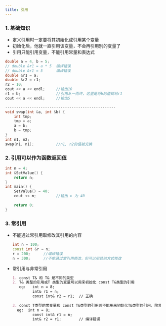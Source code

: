 ```yaml
---
title: 引用
---
```


### 1.  基础知识

* 定义引用时一定要将其初始化成引用某个变量
* 初始化后，他就一直引用该变量，不会再引用别的变量了
* 引用只能引用变量，不能引用常量和表达式

```c++
double a = 4, b = 5;
// double &r1 = a * 5  编译错误
// double &r1 = 5      编译错误
double &r1 = a;
double &r2 = r1;
r2 = 10;
cout << a << endl;     //输出10
r1 = b;                //引用从一而终，这里是将b的值赋给r1 
cout << a << endl;     //输出5

--------------------------------------------------
void swap(int &a, int &b) {
    int tmp;
    tmp = a;
    a = b;
    b = tmp;
}
int n1, n2;
swap(n1, n1);          //n1, n2的值被交换

```



### 2. 引用可以作为函数返回值

```c++
int n = 4;
int &SetValue() {
    return n;
}
int main() {
    SetValue() = 40;
    cout << n;         //输出 n 为 40
    
    return 0;
}
```



### 3. 常引用

* 不能通过常引用取修改其引用的内容

  ```c++
  int n = 100;
  const int &r = n;
  r = 200;      //编译错误
  n = 300;      //不能通过常引用修改，但可以用其他方式修改
  ```

* 常引用与非常引用

  ```markdown
  1. const T& 和 T& 是不同的类型
  2. T& 类型的引用或T 类型的变量可以用来初始化 const T&类型的引用
     eg:   int n = 8;
           int& r1 = n;
           const int& r2 = r1;  // 正确 
   
  3. const T类型的常变量和 const T&类型的引用则不能用来初始化T&类型的引用，除非进行强制类型转换
  	eg:  int n = 8;
           const int& r1 = n;
           int& r2 = r1;        // 编译错误
  ```

  